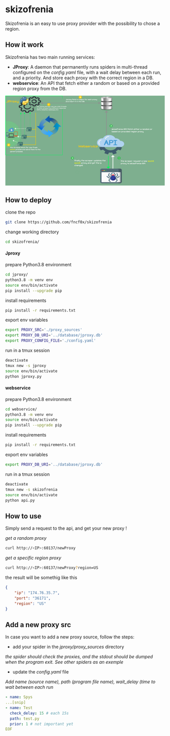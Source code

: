 # skizofrenia
Skizofrenia is an easy to use proxy provider with the possibility to chose a region.
## How it work
Skizofrenia has two main running services:

- **JProxy**: A daemon that permanently runs spiders in multi-thread configured on the *config.yaml* file, with a wait delay between each run, and a priority. And store each proxy with the correct region in a DB.
- **webservice**: An API that fetch either a random or based on a provided region proxy from the DB.

![](Skizofrenia.png?raw=true)

## How to deploy
clone the repo
```bash
git clone https://github.com/fncf0x/skizofrenia
```
change working directory
```bash
cd skizofrenia/
```
#### Jproxy
prepare Python3.8 environment
```bash
cd jproxy/
python3.8 -m venv env
source env/bin/activate
pip install --upgrade pip
```
install requirements
```bash
pip install -r requirements.txt
```
export env variables
```bash
export PROXY_SRC='./proxy_sources'
export PROXY_DB_URI='../database/jproxy.db'
export PROXY_CONFIG_FILE='./config.yaml'
```
run in a tmux session
```bash
deactivate
tmux new -s jproxy
source env/bin/activate
python jproxy.py
```
#### webservice
prepare Python3.8 environment
```bash
cd webservice/
python3.8 -m venv env
source env/bin/activate
pip install --upgrade pip
```
install requirements
```bash
pip install -r requirements.txt
```
export env variables
```bash
export PROXY_DB_URI='../database/jproxy.db'
```
run in a tmux session
```bash
deactivate
tmux new -s skizofrenia
source env/bin/activate
python api.py
```
## How to use
Simply send a request to the api, and get your new proxy !

*get a random proxy*
```bash
curl http://<IP>:60137/newProxy
```

*get a specific region proxy*
```bash
curl http://<IP>:60137/newProxy?region=US
```
the result will be somethig like this
```json
{
    "ip": "174.76.35.7",
    "port": "36171",
    "region": "US"
}

```

## Add a new proxy src
In case you want to add a new proxy source, follow the steps:

- add your spider in the *jproxy/proxy_sources* directory

*the spider should check the proxies, and the stdout should be dumped when the program exit. See other spiders as an exemple*

- update the *config.yaml* file

*Add name (source name), path (program file name), wait_delay (time to wait between each run*
```yaml
- name: Spys
...[snip]
- name: Test
  check_delay: 15 # each 15s
  path: test.py
  prior: 1 # not important yet
EOF
```
